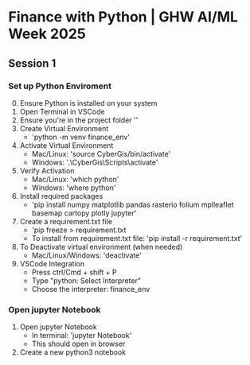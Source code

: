 #  Finance with Python | GHW AI/ML Week 2025

## Session 1

### Set up Python Enviroment

0. Ensure Python is installed on your system
1. Open Terminal in VSCode
2. Ensure you're in the project folder '<Path-to-CyberGis>'
3. Create Virtual Environment
   -  'python -m venv finance_env'
4. Activate Virtual Environment
    - Mac/Linux: 'source CyberGis/bin/activate'
    - Windows:  '.\CyberGis\Scripts\activate'
5. Verify Activation
   - Mac/Linux: 'which python'
   - Windows: 'where python'    
6. Install required packages
   - 'pip install numpy matplotlib pandas rasterio folium mplleaflet basemap cartopy plotly jupyter'
7. Create a requirement.txt file
   - 'pip freeze > requirement.txt 
   - To install from requirement.txt file: 'pip install -r requirement.txt'
8. To Deactivate virtual environment  (when needed)
   - Mac/Linux/Windows: 'deactivate'
9. VSCode Integration
   - Press ctrl/Cmd + shift + P
   - Type "python: Select Interpreter"
   - Choose the interpreter: finance_env

### Open jupyter Notebook
1. Open jupyter Notebook
   - In terminal: 'jupyter Notebook'
   - This should open in browser
2. Create a new python3 notebook                 

